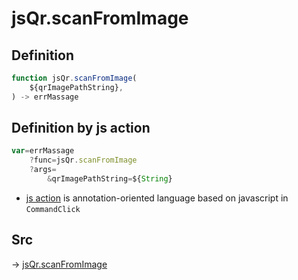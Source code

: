 # jsQr.scanFromImage

## Definition

```js.js
function jsQr.scanFromImage(
	${qrImagePathString},
) -> errMassage
```


## Definition by js action

```js.js
var=errMassage
	?func=jsQr.scanFromImage
	?args=
		&qrImagePathString=${String}
```

- [js action](#) is annotation-oriented language based on javascript in `CommandClick`

## Src

-> [jsQr.scanFromImage](https://github.com/puutaro/CommandClick/blob/master/app/src/main/java/com/puutaro/commandclick/fragment_lib/terminal_fragment/js_interface/qr/JsQr.kt#L89)


